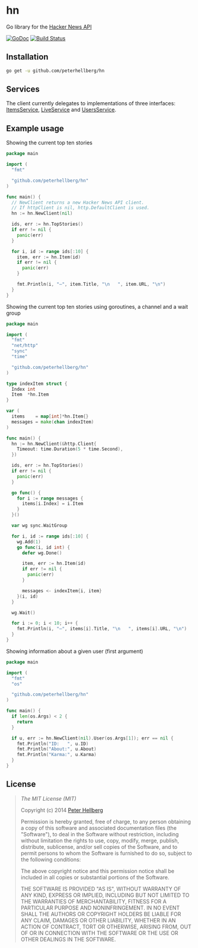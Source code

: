 # hn

Go library for the [Hacker News API](https://github.com/HackerNews/API)

[![GoDoc](https://godoc.org/github.com/peterhellberg/hn?status.svg)](https://godoc.org/github.com/peterhellberg/hn)
[![Build Status](https://travis-ci.org/peterhellberg/hn.svg?branch=master)](https://travis-ci.org/peterhellberg/hn)

## Installation

```bash
go get -u github.com/peterhellberg/hn
```

## Services

The client currently delegates to implementations of three interfaces:
[ItemsService](https://godoc.org/github.com/peterhellberg/hn#ItemsService),
[LiveService](https://godoc.org/github.com/peterhellberg/hn#LiveService) and
[UsersService](https://godoc.org/github.com/peterhellberg/hn#UsersService).

## Example usage

Showing the current top ten stories

```go
package main

import (
  "fmt"

  "github.com/peterhellberg/hn"
)

func main() {
  // NewClient returns a new Hacker News API client.
  // If httpClient is nil, http.DefaultClient is used.
  hn := hn.NewClient(nil)

  ids, err := hn.TopStories()
  if err != nil {
    panic(err)
  }

  for i, id := range ids[:10] {
    item, err := hn.Item(id)
    if err != nil {
      panic(err)
    }

    fmt.Println(i, "–", item.Title, "\n   ", item.URL, "\n")
  }
}
```

Showing the current top ten stories using goroutines, a channel and a wait group

```go
package main

import (
  "fmt"
  "net/http"
  "sync"
  "time"

  "github.com/peterhellberg/hn"
)

type indexItem struct {
  Index int
  Item  *hn.Item
}

var (
  items    = map[int]*hn.Item{}
  messages = make(chan indexItem)
)

func main() {
  hn := hn.NewClient(&http.Client{
    Timeout: time.Duration(5 * time.Second),
  })

  ids, err := hn.TopStories()
  if err != nil {
    panic(err)
  }

  go func() {
    for i := range messages {
      items[i.Index] = i.Item
    }
  }()

  var wg sync.WaitGroup

  for i, id := range ids[:10] {
    wg.Add(1)
    go func(i, id int) {
      defer wg.Done()

      item, err := hn.Item(id)
      if err != nil {
        panic(err)
      }

      messages <- indexItem{i, item}
    }(i, id)
  }

  wg.Wait()

  for i := 0; i < 10; i++ {
    fmt.Println(i, "–", items[i].Title, "\n   ", items[i].URL, "\n")
  }
}
```

Showing information about a given user (first argument)

```go
package main

import (
  "fmt"
  "os"

  "github.com/peterhellberg/hn"
)

func main() {
  if len(os.Args) < 2 {
    return
  }

  if u, err := hn.NewClient(nil).User(os.Args[1]); err == nil {
    fmt.Println("ID:   ", u.ID)
    fmt.Println("About:", u.About)
    fmt.Println("Karma:", u.Karma)
  }
}
```

## License

> *The MIT License (MIT)*
>
> Copyright (c) 2014 [Peter Hellberg](http://c7.se/)
>
> Permission is hereby granted, free of charge, to any person obtaining a copy
> of this software and associated documentation files (the "Software"), to deal
> in the Software without restriction, including without limitation the rights
> to use, copy, modify, merge, publish, distribute, sublicense, and/or sell
> copies of the Software, and to permit persons to whom the Software is
> furnished to do so, subject to the following conditions:
>
> The above copyright notice and this permission notice shall be included in all
> copies or substantial portions of the Software.
>
> THE SOFTWARE IS PROVIDED "AS IS", WITHOUT WARRANTY OF ANY KIND, EXPRESS OR
> IMPLIED, INCLUDING BUT NOT LIMITED TO THE WARRANTIES OF MERCHANTABILITY,
> FITNESS FOR A PARTICULAR PURPOSE AND NONINFRINGEMENT. IN NO EVENT SHALL THE
> AUTHORS OR COPYRIGHT HOLDERS BE LIABLE FOR ANY CLAIM, DAMAGES OR OTHER
> LIABILITY, WHETHER IN AN ACTION OF CONTRACT, TORT OR OTHERWISE, ARISING FROM,
> OUT OF OR IN CONNECTION WITH THE SOFTWARE OR THE USE OR OTHER DEALINGS IN THE
> SOFTWARE.
